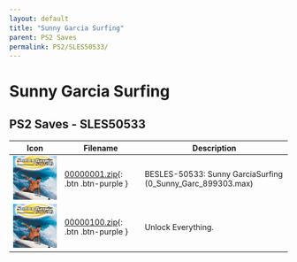 ```yaml
---
layout: default
title: "Sunny Garcia Surfing"
parent: PS2 Saves
permalink: PS2/SLES50533/
---
```

# Sunny Garcia Surfing

## PS2 Saves - SLES50533

| Icon | Filename | Description |
|------|----------|-------------|
| ![Sunny Garcia Surfing](icon0.png) | [00000001.zip](00000001.zip){: .btn .btn-purple } | BESLES-50533: Sunny GarciaSurfing (0_Sunny_Garc_899303.max) |
| ![Sunny Garcia Surfing](icon0.png) | [00000100.zip](00000100.zip){: .btn .btn-purple } | Unlock Everything. |
